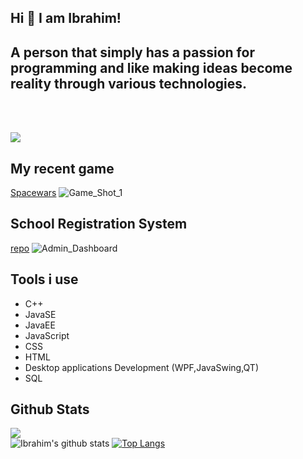 ## Hi 👋 I am Ibrahim! 

## A person that simply has a passion for programming and like making ideas become reality through various technologies. 
<br/><br/>

[<img src="https://img.shields.io/badge/linkedin-%230077B5.svg?&style=for-the-badge&logo=linkedin&logoColor=white" />](https://www.linkedin.com/in/ibrahim-jaber-82841a150/)

## My recent game
[Spacewars](https://ibra-jber76.itch.io/spacewars-beta)
![Game_Shot_1](https://user-images.githubusercontent.com/53438581/93876671-99e9ce80-fcad-11ea-9f0d-585a949a2879.PNG)

## School Registration System
[repo](https://github.com/Ibrajber99/School_Student_Reg_System_itr1)
![Admin_Dashboard](https://user-images.githubusercontent.com/53438581/90513192-9eaee600-e135-11ea-92e3-8ed9730f21af.PNG)


## Tools i use
- C++
- JavaSE
- JavaEE
- JavaScript
- CSS
- HTML
- Desktop applications Development (WPF,JavaSwing,QT)
- SQL



##  Github Stats
![](https://komarev.com/ghpvc/?username=nikunj3011&color=orange)<br/>
![Ibrahim's github stats](https://github-readme-stats.vercel.app/api?username=ibrajber99&show_icons=true&theme=vision-friendly-dark)
[![Top Langs](https://github-readme-stats.vercel.app/api/top-langs/?username=ibrajber99&layout=compact)](https://github.com/nikunj3011/)


